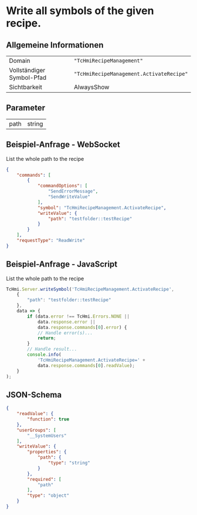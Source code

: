 # Write all symbols of the given recipe.

## Allgemeine Informationen

|  |  |
| - | - |
| Domain | `"TcHmiRecipeManagement"` |
| Vollständiger Symbol-Pfad | `"TcHmiRecipeManagement.ActivateRecipe"` |
| Sichtbarkeit | AlwaysShow |

## Parameter

|  |  |
| - | - |
| path | string |

## Beispiel-Anfrage - WebSocket

List the whole path to the recipe
```json
{
    "commands": [
        {
            "commandOptions": [
                "SendErrorMessage",
                "SendWriteValue"
            ],
            "symbol": "TcHmiRecipeManagement.ActivateRecipe",
            "writeValue": {
                "path": "testfolder::testRecipe"
            }
        }
    ],
    "requestType": "ReadWrite"
}
```

## Beispiel-Anfrage - JavaScript

List the whole path to the recipe
```javascript
TcHmi.Server.writeSymbol('TcHmiRecipeManagement.ActivateRecipe',
    {
        "path": "testfolder::testRecipe"
    },
    data => {
        if (data.error !== TcHmi.Errors.NONE ||
            data.response.error ||
            data.response.commands[0].error) {
            // Handle error(s)...
            return;
        }
        // Handle result...
        console.info(
            'TcHmiRecipeManagement.ActivateRecipe=' +
            data.response.commands[0].readValue);
    }
);
```

## JSON-Schema

```json
{
    "readValue": {
        "function": true
    },
    "userGroups": [
        "__SystemUsers"
    ],
    "writeValue": {
        "properties": {
            "path": {
                "type": "string"
            }
        },
        "required": [
            "path"
        ],
        "type": "object"
    }
}
```
